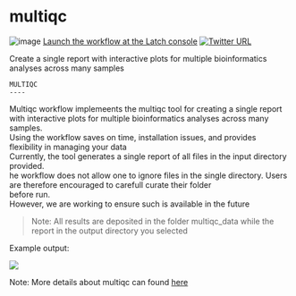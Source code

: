# multiqc
![image](https://user-images.githubusercontent.com/96872843/176043639-359d461a-2185-4f68-ae09-be005285ce16.png)
[Launch the workflow at the Latch console](https://console.latch.bio/explore/63361/info)
 [![Twitter URL](https://img.shields.io/twitter/url/https/twitter.com/ge_odette.svg?style=social&label=Follow%20%40ge_odette)](https://twitter.com/ge_odette)

Create a single report with interactive plots for multiple bioinformatics analyses across many samples

    MULTIQC
    ----
 Multiqc workflow implemeents the multiqc tool for creating a single report with interactive plots for multiple bioinformatics analyses across many samples.<br>
 Using the workflow saves on time, installation issues, and provides flexibility in managing your data<br>
 Currently, the tool generates a single report of all files in the input directory provided.<br>
  he workflow does not allow one to ignore files in the single directory. Users are therefore encouraged to carefull curate their folder<br>
    before run.<br>
 However, we are working to ensure such is available in the future

> Note: All results are deposited in the folder multiqc_data while the report in the output directory you selected

Example output:<br>

![](https://multiqc.info/docs/images/toolbox_highlight.png) 

Note: More details about multiqc can found [here](https://multiqc.info/docs/)


